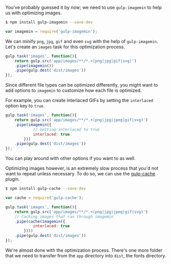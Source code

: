 You've probably guessed it by now; we need to use `gulp-imagemin` to help us with optimizing images.
​    

```bash    
$ npm install gulp-imagemin --save-dev
```

```javascript
var imagemin = require('gulp-imagemin');
```

We can minify `png`, `jpg`, `gif` and even `svg` with the help of `gulp-imagemin`. Let's create an `images` task for this optimization process. 
​    
```javascript    
gulp.task('images', function(){
	return gulp.src('app/images/**/*.+(png|jpg|gif|svg)')
	.pipe(imagemin())
	.pipe(gulp.dest('dist/images'))
});
```

Since different file types can be optimized differently, you might want to add options to `imagemin` to customize how each file is optimized. 

For example, you can create interlaced GIFs by setting the `interlaced` option key to `true`. 
​    
```javascript    
gulp.task('images', function(){
	return gulp.src('app/images/**/*.+(png|jpg|jpeg|gif|svg)')
	.pipe(imagemin({
			// Setting interlaced to true
			interlaced: true
		}))
	.pipe(gulp.dest('dist/images'))
});
```

You can play around with other options if you want to as well. 

Optimizing images however, is an extremely slow process that you'd not want to repeat unless necessary. To do so, we can use the [gulp-cache](https://www.npmjs.com/package/gulp-cache)  plugin.
​    
```bash    
$ npm install gulp-cache --save-dev
```

```javascript
var cache = require('gulp-cache');

gulp.task('images', function(){
	return gulp.src('app/images/**/*.+(png|jpg|jpeg|gif|svg)')
	// Caching images that ran through imagemin
	.pipe(cache(imagemin({
			interlaced: true
		})))
	.pipe(gulp.dest('dist/images'))
});
```

We're almost done with the optimization process. There's one more folder that we need to transfer from the `app` directory into `dist`, the fonts directory.